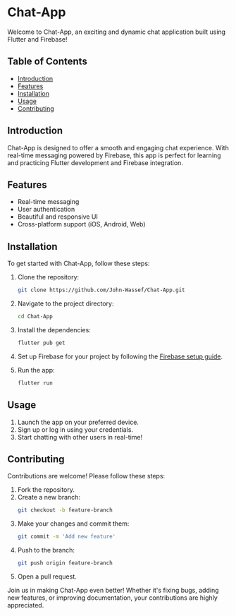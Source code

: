 # Chat-App

Welcome to Chat-App, an exciting and dynamic chat application built using Flutter and Firebase!

## Table of Contents

- [Introduction](#introduction)
- [Features](#features)
- [Installation](#installation)
- [Usage](#usage)
- [Contributing](#contributing)

## Introduction

Chat-App is designed to offer a smooth and engaging chat experience. With real-time messaging powered by Firebase, this app is perfect for learning and practicing Flutter development and Firebase integration.

## Features

- Real-time messaging
- User authentication
- Beautiful and responsive UI
- Cross-platform support (iOS, Android, Web)

## Installation

To get started with Chat-App, follow these steps:

1. Clone the repository:
    ```sh
    git clone https://github.com/John-Wassef/Chat-App.git
    ```
2. Navigate to the project directory:
    ```sh
    cd Chat-App
    ```
3. Install the dependencies:
    ```sh
    flutter pub get
    ```
4. Set up Firebase for your project by following the [Firebase setup guide](https://firebase.google.com/docs/flutter/setup).

5. Run the app:
    ```sh
    flutter run
    ```

## Usage

1. Launch the app on your preferred device.
2. Sign up or log in using your credentials.
3. Start chatting with other users in real-time!

## Contributing

Contributions are welcome! Please follow these steps:

1. Fork the repository.
2. Create a new branch:
    ```sh
    git checkout -b feature-branch
    ```
3. Make your changes and commit them:
    ```sh
    git commit -m 'Add new feature'
    ```
4. Push to the branch:
    ```sh
    git push origin feature-branch
    ```
5. Open a pull request.

Join us in making Chat-App even better! Whether it's fixing bugs, adding new features, or improving documentation, your contributions are highly appreciated.
